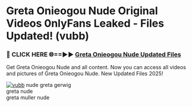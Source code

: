 # Greta Onieogou Nude Original Videos 0nlyFans Leaked - Files Updated! (vubb)

<h3>🔴 CLICK HERE 🌐==►► <a href="https://tinyurl.com/4mcuefdz" rel="nofollow">Greta Onieogou Nude Updated Files</a></h3>

Get Greta Onieogou Nude and all content. Now you can access all videos and pictures of Greta Onieogou Nude. New Updated Files 2025!

[![vubb](https://i.imgur.com/StAQSOY.gif)](https://tinyurl.com/4mcuefdz)
nude greta gerwig<br>
greta nude<br>
greta muller nude